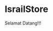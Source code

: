 # IsrailStore
Selamat Datang!!! 


<!DOCTYPE html>
<html>
<head>
    <title>Form Pembayaran</title>
    <style>
        .container {
            max-width: 400px;
            margin: 0 auto;
            padding: 20px;
            border: 1px solid #ccc;
            border-radius: 5px;
        }

        .form-group {
            margin-bottom: 20px;
        }

        .form-group label {
            display: block;
            margin-bottom: 5px;
        }

        .form-group input {
            width: 100%;
            padding: 10px;
            border: 1px solid #ccc;
            border-radius: 5px;
        }

        .form-group select {
            width: 100%;
            padding: 10px;
            border: 1px solid #ccc;
            border-radius: 5px;
        }

        .form-group button {
            background-color: #04AA6D;
            color: white;
            padding: 10px 20px;
            border: none;
            border-radius: 5px;
            cursor: pointer;
        }
    </style>
</head>
<body>
    <div class="container">
        <h2>Form Pembayaran</h2>
        <form action="https://api.whatsapp.com/send?phone=082245184223" method="POST">
            <div class="form-group">
                <label for="nama">Nama</label>
                <input type="text" id="nama" name="nama" required>
            </div>
            <div class="form-group">
                <label for="nomor">Nomor</label>
                <input type="nomor" id="nomor" name="nomor" required>
            </div>
            <div class="form-group">
                <label for="jumlah">Nominal</label>
                <input type="number" id="jumlah" name="jumlah" required>
            </div>
            <div class="form-group">
                <label for="metode">Metode Pembayaran</label>
                <select id="metode" name="metode" required>
                    <option value="transfer">Minjem</option>
                    <option value="tunai">Tunai</option>
                </select>
            </div>
            <div class="form-group">
                <button type="submit">Kirim Pembayaran</button>
            </div>
        </form>
    </div>
</body>
</html>
